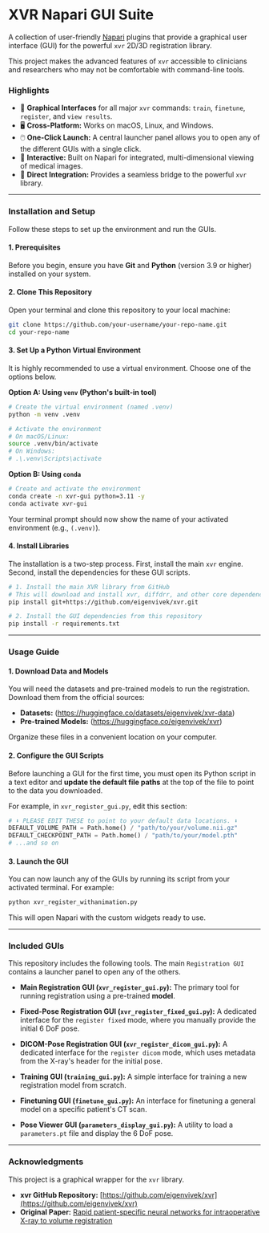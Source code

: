 # XVR Napari GUI Suite

A collection of user-friendly [Napari](https://napari.org/) plugins that provide a graphical user interface (GUI) for the powerful `xvr` 2D/3D registration library.

This project makes the advanced features of `xvr` accessible to clinicians and researchers who may not be comfortable with command-line tools.

### Highlights

  * 🚀 **Graphical Interfaces** for all major `xvr` commands: `train`, `finetune`, `register`, and `view results`.
  * 🖥️ **Cross-Platform:** Works on macOS, Linux, and Windows.
  * 🖱️ **One-Click Launch:** A central launcher panel allows you to open any of the different GUIs with a single click.
  * 🔬 **Interactive:** Built on Napari for integrated, multi-dimensional viewing of medical images.
  * 🔗 **Direct Integration:** Provides a seamless bridge to the powerful `xvr` library.

-----

### Installation and Setup

Follow these steps to set up the environment and run the GUIs.

#### 1\. Prerequisites

Before you begin, ensure you have **Git** and **Python** (version 3.9 or higher) installed on your system.

#### 2\. Clone This Repository

Open your terminal and clone this repository to your local machine:

```bash
git clone https://github.com/your-username/your-repo-name.git
cd your-repo-name
```

#### 3\. Set Up a Python Virtual Environment

It is highly recommended to use a virtual environment. Choose one of the options below.

**Option A: Using `venv` (Python's built-in tool)**

```bash
# Create the virtual environment (named .venv)
python -m venv .venv

# Activate the environment
# On macOS/Linux:
source .venv/bin/activate
# On Windows:
# .\.venv\Scripts\activate
```

**Option B: Using `conda`**

```bash
# Create and activate the environment
conda create -n xvr-gui python=3.11 -y
conda activate xvr-gui
```

Your terminal prompt should now show the name of your activated environment (e.g., `(.venv)`).

#### 4\. Install Libraries

The installation is a two-step process. First, install the main `xvr` engine. Second, install the dependencies for these GUI scripts.

```bash
# 1. Install the main XVR library from GitHub
# This will download and install xvr, diffdrr, and other core dependencies.
pip install git+https://github.com/eigenvivek/xvr.git

# 2. Install the GUI dependencies from this repository
pip install -r requirements.txt
```

-----

### Usage Guide

#### 1\. Download Data and Models

You will need the datasets and pre-trained models to run the registration. Download them from the official sources:

  * **Datasets:** (https://huggingface.co/datasets/eigenvivek/xvr-data)
  * **Pre-trained Models:** (https://huggingface.co/eigenvivek/xvr)

Organize these files in a convenient location on your computer.

#### 2\. Configure the GUI Scripts

Before launching a GUI for the first time, you must open its Python script in a text editor and **update the default file paths** at the top of the file to point to the data you downloaded.

For example, in `xvr_register_gui.py`, edit this section:

```python
# ⬇️ PLEASE EDIT THESE to point to your default data locations. ⬇️
DEFAULT_VOLUME_PATH = Path.home() / "path/to/your/volume.nii.gz"
DEFAULT_CHECKPOINT_PATH = Path.home() / "path/to/your/model.pth"
# ...and so on
```

#### 3\. Launch the GUI

You can now launch any of the GUIs by running its script from your activated terminal. For example:

```bash
python xvr_register_withanimation.py
```

This will open Napari with the custom widgets ready to use.

-----

### Included GUIs

This repository includes the following tools. The main `Registration GUI` contains a launcher panel to open any of the others.

  * **Main Registration GUI (`xvr_register_gui.py`):**
    The primary tool for running registration using a pre-trained **model**.

  * **Fixed-Pose Registration GUI (`xvr_register_fixed_gui.py`):**
    A dedicated interface for the `register fixed` mode, where you manually provide the initial 6 DoF pose.

  * **DICOM-Pose Registration GUI (`xvr_register_dicom_gui.py`):**
    A dedicated interface for the `register dicom` mode, which uses metadata from the X-ray's header for the initial pose.

  * **Training GUI (`training_gui.py`):**
    A simple interface for training a new registration model from scratch.

  * **Finetuning GUI (`finetune_gui.py`):**
    An interface for finetuning a general model on a specific patient's CT scan.

  * **Pose Viewer GUI (`parameters_display_gui.py`):**
    A utility to load a `parameters.pt` file and display the 6 DoF pose.

-----

### Acknowledgments

This project is a graphical wrapper for the `xvr` library.

  * **xvr GitHub Repository:** [https://github.com/eigenvivek/xvr](https://github.com/eigenvivek/xvr)
  * **Original Paper:** [Rapid patient-specific neural networks for intraoperative X-ray to volume registration](https://arxiv.org/abs/2503.16309)
